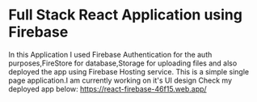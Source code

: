 # Full Stack React Application using Firebase
In this Application I used Firebase Authentication for the auth purposes,FireStore for database,Storage for uploading files and also deployed the app using Firebase Hosting service.
This is a simple single page application.I am currently working on it's UI design
 Check my deployed app below:
https://react-firebase-46f15.web.app/
